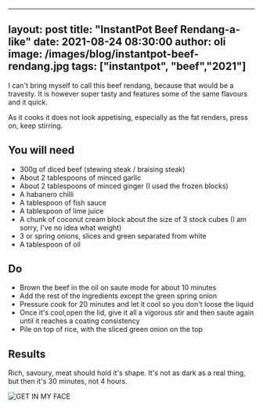 
---
layout: post
title:  "InstantPot Beef Rendang-a-like"
date:   2021-08-24 08:30:00
author: oli
image: /images/blog/instantpot-beef-rendang.jpg
tags: ["instantpot", "beef","2021"]
---

I can't bring myself to call this beef rendang, because that would be a travesty.  It is however super tasty and features some of the same flavours and it quick.

As it cooks it does not look appetising, especially as the fat renders, press on, keep stirring.


## You will need

* 300g of diced beef (stewing steak / braising steak)
* About 2 tablespoons of minced garlic
* About 2 tablespoons of minced ginger (I used the frozen blocks)
* A habanero chilli
* A tablespoon of fish sauce
* A tablespoon of lime juice
* A chunk of coconut cream block about the size of 3 stock cubes (I am sorry, I've no idea what weight)
* 3 or spring onions, slices and green separated from white
* A tablespoon of oil

## Do

* Brown the beef in the oil on saute mode for about 10 minutes
* Add the rest of the ingredients except the green spring onion
* Pressure cook for 20 minutes and let it cool so you don't loose the liquid
* Once it's cool,open the lid, give it all a vigorous stir and then saute again until it reaches a coating consistency
* Pile on top of rice, with the sliced green onion on the top


## Results

Rich, savoury, meat should hold it's shape.  It's not as dark as a real thing, but then it's 30 minutes, not 4 hours.

![GET IN MY FACE](/images/blog/instantpot-beef-rendang.jpg)
